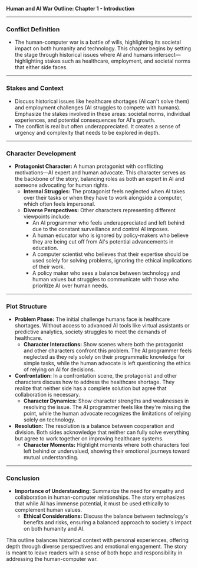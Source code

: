 

**Human and AI War Outline: Chapter 1 - Introduction**

---

### **Conflict Definition**
- The human-computer war is a battle of wills, highlighting its societal impact on both humanity and technology. This chapter begins by setting the stage through historical issues where AI and humans intersect—highlighting stakes such as healthcare, employment, and societal norms that either side faces.

---

### **Stakes and Context**
- Discuss historical issues like healthcare shortages (AI can't solve them) and employment challenges (AI struggles to compete with humans). Emphasize the stakes involved in these areas: societal norms, individual experiences, and potential consequences for AI's growth.
- The conflict is real but often underappreciated. It creates a sense of urgency and complexity that needs to be explored in depth.

---

### **Character Development**
- **Protagonist Character:** A human protagonist with conflicting motivations—AI expert and human advocate. This character serves as the backbone of the story, balancing roles as both an expert in AI and someone advocating for human rights.
  - **Internal Struggles:** The protagonist feels neglected when AI takes over their tasks or when they have to work alongside a computer, which often feels impersonal.
  - **Diverse Perspectives:** Other characters representing different viewpoints include:
    - An AI programmer who feels underappreciated and left behind due to the constant surveillance and control AI imposes.
    - A human educator who is ignored by policy-makers who believe they are being cut off from AI's potential advancements in education.
    - A computer scientist who believes that their expertise should be used solely for solving problems, ignoring the ethical implications of their work.
    - A policy maker who sees a balance between technology and human values but struggles to communicate with those who prioritize AI over human needs.

---

### **Plot Structure**
- **Problem Phase:** The initial challenge humans face is healthcare shortages. Without access to advanced AI tools like virtual assistants or predictive analytics, society struggles to meet the demands of healthcare.
  - **Character Interactions:** Show scenes where both the protagonist and other characters confront this problem. The AI programmer feels neglected as they rely solely on their programmatic knowledge for simple tasks, while the human advocate is left questioning the ethics of relying on AI for decisions.
- **Confrontation:** In a confrontation scene, the protagonist and other characters discuss how to address the healthcare shortage. They realize that neither side has a complete solution but agree that collaboration is necessary.
  - **Character Dynamics:** Show character strengths and weaknesses in resolving the issue. The AI programmer feels like they're missing the point, while the human advocate recognizes the limitations of relying solely on technology.
- **Resolution:** The resolution is a balance between cooperation and division. Both sides acknowledge that neither can fully solve everything but agree to work together on improving healthcare systems.
  - **Character Moments:** Highlight moments where both characters feel left behind or undervalued, showing their emotional journeys toward mutual understanding.

---

### **Conclusion**
- **Importance of Understanding:** Summarize the need for empathy and collaboration in human-computer relationships. The story emphasizes that while AI has immense potential, it must be used ethically to complement human values.
  - **Ethical Considerations:** Discuss the balance between technology's benefits and risks, ensuring a balanced approach to society's impact on both humanity and AI.

This outline balances historical context with personal experiences, offering depth through diverse perspectives and emotional engagement. The story is meant to leave readers with a sense of both hope and responsibility in addressing the human-computer war.
